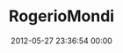 ---
title: "RogerioMondi"
date: 2012-05-27 23:36:54 00:00
permalink: /rogeriomondi
twitter: "RogerioMondi"
likes: [657,658,750,751,752]
id: 707
gravatar: "http://www.gravatar.com/avatar/5af1eb614d222fd90f42465fe61651b5"
---